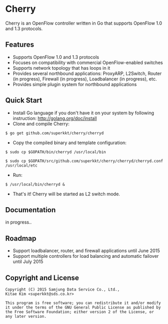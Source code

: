 # Cherry

Cherry is an OpenFlow controller written in Go that supports OpenFlow 1.0 and 1.3 protocols.

## Features

* Supports OpenFlow 1.0 and 1.3 protocols
* Focuses on compatibility with commercial OpenFlow-enabled switches
* Supports network topology that has loops in it
* Provides several northbound applications: ProxyARP, L2Switch, Router (in progress), Firewall (in progress), Loadbalancer (in progress), etc.
* Provides simple plugin system for northbound applications

## Quick Start

* Install Go language if you don't have it on your system by following instruction: http://golang.org/doc/install
* Clone and compile Cherry: 

 ```$ go get github.com/superkkt/cherry/cherryd```

* Copy the compiled binary and template configuration: 
 
 ```$ sudo cp $GOPATH/bin/cherryd /usr/local/bin```
 
 ```$ sudo cp $GOPATH/src/github.com/superkkt/cherry/cherryd/cherryd.conf /usr/local/etc```

* Run:

 ```$ /usr/local/bin/cherryd &```

* That's it! Cherry will be started as L2 switch mode.

## Documentation

in progress..

## Roadmap

* Support loadbalancer, router, and firewall applications until June 2015
* Support multiple controllers for load balancing and automatic failover until July 2015

## Copyright and License

```
Copyright (C) 2015 Samjung Data Service Co., Ltd.,
Kitae Kim <superkkt@sds.co.kr>

This program is free software; you can redistribute it and/or modify
it under the terms of the GNU General Public License as published by
the Free Software Foundation; either version 2 of the License, or
any later version.
```
